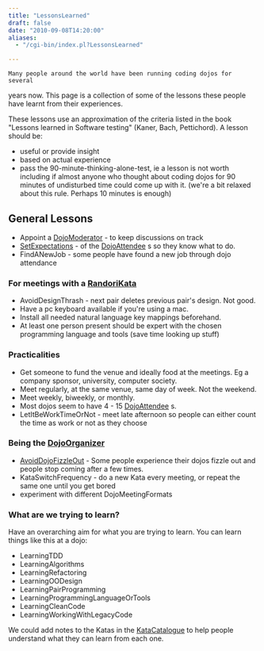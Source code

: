 ```yaml
---
title: "LessonsLearned"
draft: false
date: "2010-09-08T14:20:00"
aliases:
  - "/cgi-bin/index.pl?LessonsLearned"

---
```

    Many people around the world have been running coding dojos for several
years now. This page is a collection of some of the lessons these people
have learnt from their experiences.

These lessons use an approximation of the criteria listed in the book
"Lessons learned in Software testing" (Kaner, Bach, Pettichord). A
lesson should be:

-   useful or provide insight
-   based on actual experience
-   pass the 90-minute-thinking-alone-test, ie a lesson is not worth
    including if almost anyone who thought about coding dojos for 90
    minutes of undisturbed time could come up with it. (we're a bit
    relaxed about this rule. Perhaps 10 minutes is enough)

General Lessons
---------------

-   Appoint a [DojoModerator](/DojoModerator) - to keep discussions on
    track
-   [SetExpectations](/SetExpectations) - of the
    [DojoAttendee](/DojoAttendee) s so they know what to do.
-   FindANewJob - some people have found a new job through dojo
    attendance

### For meetings with a [RandoriKata](/RandoriKata)

-   AvoidDesignThrash - next pair deletes previous pair's design.
    Not good.
-   Have a pc keyboard available if you're using a mac.
-   Install all needed natural language key mappings beforehand.
-   At least one person present should be expert with the chosen
    programming language and tools (save time looking up stuff)

### Practicalities

-   Get someone to fund the venue and ideally food at the meetings. Eg a
    company sponsor, university, computer society.
-   Meet regularly, at the same venue, same day of week. Not
    the weekend.
-   Meet weekly, biweekly, or monthly.
-   Most dojos seem to have 4 - 15 [DojoAttendee](/DojoAttendee) s.
-   LetItBeWorkTimeOrNot - meet late afternoon so people can either
    count the time as work or not as they choose

### Being the [DojoOrganizer](/DojoOrganizer)

-   [AvoidDojoFizzleOut](/AvoidDojoFizzleOut) - Some people experience
    their dojos fizzle out and people stop coming after a few times.
-   KataSwitchFrequency - do a new Kata every meeting, or repeat the
    same one until you get bored
-   experiment with different DojoMeetingFormats

### What are we trying to learn?

Have an overarching aim for what you are trying to learn. You can learn
things like this at a dojo:

-   LearningTDD
-   LearningAlgorithms
-   LearningRefactoring
-   LearningOODesign
-   LearningPairProgramming
-   LearningProgrammingLanguageOrTools
-   LearningCleanCode
-   LearningWorkingWithLegacyCode

We could add notes to the Katas in the [KataCatalogue](/KataCatalogue)
to help people understand what they can learn from each one.


